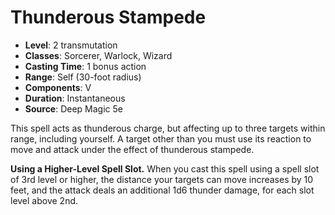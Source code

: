 # Thunderous Stampede

- **Level**: 2 transmutation
- **Classes**: Sorcerer, Warlock, Wizard
- **Casting Time**: 1 bonus action
- **Range**: Self (30-foot radius)
- **Components**: V
- **Duration**: Instantaneous
- **Source**: Deep Magic 5e

This spell acts as thunderous charge, but affecting up to three targets within range, including yourself. A target other than you must use its reaction to move and attack under the effect of thunderous stampede.

**Using a Higher-Level Spell Slot.** When you cast this spell using a spell slot of 3rd level or higher, the distance your targets can move increases by 10 feet, and the attack deals an additional 1d6 thunder damage, for each slot level above 2nd.
